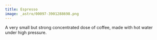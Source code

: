 ```yaml
---
title: Espresso
image: _astro/00097-3901288698.png
---
```


A very small but strong concentrated dose of coffee, made with hot water under high pressure.
